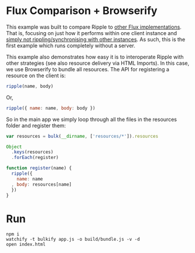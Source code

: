 # Flux Comparison + Browserify

This example was built to compare Ripple to [other Flux implementations](https://github.com/voronianski/flux-comparison). That is, focusing on just how it performs within one client instance and [simply not rippling/synchronising with other instances](https://github.com/pemrouz/ripple#ripple-vs-flux). As such, this is the first example which runs completely without a server.

This example also demonstrates how easy it is to interoperate Ripple with other strategies (see also resource delivery via HTML Imports). In this case, we use Browserify to bundle all resources. The API for registering a resource on the client is:

```js
ripple(name, body)
```

Or,

```js
ripple({ name: name, body: body })
```

So in the main app we simply loop through all the files in the resources folder and register them:

```js
var resources = bulk(__dirname, ['resources/*']).resources

Object
  .keys(resources)
  .forEach(register)

function register(name) {
  ripple({ 
    name: name
  , body: resources[name]
  })
}
```

# Run

```
npm i
watchify -t bulkify app.js -o build/bundle.js -v -d
open index.html
```
